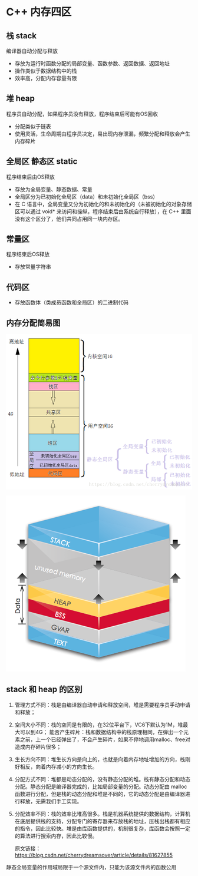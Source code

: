 # C++ 内存四区

## 栈 stack

编译器自动分配与释放

- 存放为运行时函数分配的局部变量、函数参数、返回数据、返回地址
- 操作类似于数据结构中的栈
- 效率高，分配内存容量有限

## 堆 heap

程序员自动分配，如果程序员没有释放，程序结束后可能有OS回收

- 分配类似于链表
- 使用灵活，生命周期由程序员决定，易出现内存泄漏，频繁分配和释放会产生内存碎片

## 全局区 静态区 static

程序结束后由OS释放

- 存放为全局变量、静态数据、常量
- 全局区分为已初始化全局区（data）和未初始化全局区（bss）
- 在 C 语言中，全局变量又分为初始化的和未初始化的（未被初始化的对象存储区可以通过 void* 来访问和操纵，程序结束后由系统自行释放），在 C++ 里面没有这个区分了，他们共同占用同一块内存区。

## 常量区

程序结束后OS释放

- 存放常量字符串

## 代码区

- 存放函数体（类成员函数和全局区）的二进制代码

## 内存分配简易图

![img](.assets/20180813110942795)

![img](.assets/20161029171857434)

## stack 和 heap 的区别

1. 管理方式不同：栈是由编译器自动申请和释放空间，堆是需要程序员手动申请和释放；

2. 空间大小不同：栈的空间是有限的，在32位平台下，VC6下默认为1M，堆最大可以到4G；
   能否产生碎片：栈和数据结构中的栈原理相同，在弹出一个元素之前，上一个已经弹出了，不会产生碎片，如果不停地调用malloc、free对造成内存碎片很多；

3. 生长方向不同：堆生长方向是向上的，也就是向着内存地址增加的方向，栈刚好相反，向着内存减小的方向生长。

4. 分配方式不同：堆都是动态分配的，没有静态分配的堆。栈有静态分配和动态分配。静态分配是编译器完成的，比如局部变量的分配。动态分配由 malloc 函数进行分配，但是栈的动态分配和堆是不同的，它的动态分配是由编译器进行释放，无需我们手工实现。

5. 分配效率不同：栈的效率比堆高很多。栈是机器系统提供的数据结构，计算机在底层提供栈的支持，分配专门的寄存器来存放栈的地址，压栈出栈都有相应的指令，因此比较快。堆是由库函数提供的，机制很复杂，库函数会按照一定的算法进行搜索内存，因此比较慢。

   原文链接：https://blog.csdn.net/cherrydreamsover/article/details/81627855

静态全局变量的作用域局限于一个源文件内，只能为该源文件内的函数公用
